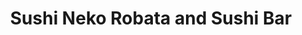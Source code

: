 ---
layout: place
title: "Sushi Neko Robata and Sushi Bar"
permalink: /oklahoma/oklahoma-city/sushi-neko-robata-and-sushi-bar.html
stateAbbr: OK
stateName: Oklahoma
cityName: Oklahoma City
seo:
  name: "Sushi Neko Robata and Sushi Bar"
  type: Restaurant
  links: http://www.sushineko.com/
description: "Looking for sushi in Oklahoma City, Oklahoma? Check out Sushi Neko Robata and Sushi Bar for a delightful Japanese dining experience. Enjoy a variety of sushi..."
place_id: ChIJbdXiZgMasocR-apoxaTgFB0
photos:
  - name: >-
      places/ChIJbdXiZgMasocR-apoxaTgFB0/photos/AeeoHcI1dpsrWv5QE9RXwfBEYep-809spPn008mlui7lBBZoZQizuajOBwioDA9qBSPqDFb33q3YZvlDaNy0IlVgImHnvzm3UWnw-fKGslBvBadsIAtuoG0oF6DZq9nv9f6T7Z0jTD83EloTLGqP0SGSZqs5vIJz2f3z1OExFnfxE6JmRr8nNo4qGwznrYf8_rcBKGB7ievvhvGLh3n2BcOtmStt9m2a5fxjJQeCoORyFlFEjLBHh2K5SgH9lkZSTTklGnpC9pu_XIni-faEr2LHZFml0KiYQEXJtnTqU6ieHaCYwA
    widthPx: 1200
    heightPx: 800
    authorAttributions:
      - displayName: Sushi Neko Robata and Sushi Bar
        uri: https://maps.google.com/maps/contrib/100280188388093762415
        photoUri: >-
          https://lh3.googleusercontent.com/a-/ALV-UjUD2UPP0TMKtw8bwYn4DnLGngPI3oQngmOGFaVEGl5J5SrpYgA=s100-p-k-no-mo
    flagContentUri: >-
      https://www.google.com/local/imagery/report/?cb_client=maps_api_places.places_api&image_key=!1e10!2sAF1QipP0HW--VAGURNsPVpcbpG2Gm3NZJY8EBFNvQGDs&hl=en-US
    googleMapsUri: >-
      https://www.google.com/maps/place//data=!3m4!1e2!3m2!1sAF1QipP0HW--VAGURNsPVpcbpG2Gm3NZJY8EBFNvQGDs!2e10!4m2!3m1!1s0x87b21a0366e2d56d:0x1d14e0a4c568aaf9
  - name: >-
      places/ChIJbdXiZgMasocR-apoxaTgFB0/photos/AeeoHcI0zh9b1DnTvDxfly3rSsrtlWvrww_KRDbDcdR12eZBNBzMa3177mSAajPSP3o3oz70-PES47qUUGrq-t7dd_7oCVV8SsE2Slx_L1vvRb-j59Y8PR3tr4yL11mUvcW2CUrKS8Dl9a1xQroKjprSrdstESfVfnxr3Zx03VgtkpBswLWwJqpWaiwRx11J7EUGa2kIG1LPSO0AyQfwwhvkjd-qpMPEmQkNtmDDlX7_0KP0e46y25-vdTyy8g9Iv-43hcNi5LrhoOQdaiERWdLb5cUYB8_vHV8rlbrorMzGbGioOw
    widthPx: 2292
    heightPx: 1233
    authorAttributions:
      - displayName: Sushi Neko Robata and Sushi Bar
        uri: https://maps.google.com/maps/contrib/100280188388093762415
        photoUri: >-
          https://lh3.googleusercontent.com/a-/ALV-UjUD2UPP0TMKtw8bwYn4DnLGngPI3oQngmOGFaVEGl5J5SrpYgA=s100-p-k-no-mo
    flagContentUri: >-
      https://www.google.com/local/imagery/report/?cb_client=maps_api_places.places_api&image_key=!1e10!2sAF1QipMLkAPGXZenF0BaUGc4_fadERiMh4Z2606BuV9V&hl=en-US
    googleMapsUri: >-
      https://www.google.com/maps/place//data=!3m4!1e2!3m2!1sAF1QipMLkAPGXZenF0BaUGc4_fadERiMh4Z2606BuV9V!2e10!4m2!3m1!1s0x87b21a0366e2d56d:0x1d14e0a4c568aaf9
  - name: >-
      places/ChIJbdXiZgMasocR-apoxaTgFB0/photos/AeeoHcK0yWrTF9e6478Ejxo-qQRuhP2GGEcst3wDFiRI1dVijyN2s4vRu3tSjYZ_QbV2GrlQZhV4ujVoQoul3U40fzk7qnhPiU_8TdcNl3DlSC7jxS66M1I-bxHYqq1GqqddgIMHsaCxHcT0hqxaH2bTl8Xfu5vJNYZKLz4x_2u6nzUcU6gTUWb1QFBvj346ja51IWPR6q14STwyli_Ega_N8tF1sMvhsXGmZ4F2wGrqRqmDtKoxFZJEI1qX70EGR7Lpg-hZ-AqsogQOSxQ5U6_bb2pAzBubCBxkNdZnEbIgePs7C2V-8nHKpZYCs8bgaGS8pbuwk98C-EaTGfIEYeSfHgqtfUvnCtvRlTCzqBoMvTn9eZ1zJcbj-iFG82wipuLhfrr4vYjpM6N2_4pFECzrtRZwChWtm5KvqpLcXHFLG--emPpc
    widthPx: 4032
    heightPx: 3024
    authorAttributions:
      - displayName: Bailey Martin
        uri: https://maps.google.com/maps/contrib/101107246602751007897
        photoUri: >-
          https://lh3.googleusercontent.com/a-/ALV-UjV9uJiBVP51qZBIDu8noDA3y202SwmpZZC9NpQ2HxpW4P6bf1-E=s100-p-k-no-mo
    flagContentUri: >-
      https://www.google.com/local/imagery/report/?cb_client=maps_api_places.places_api&image_key=!1e10!2sCIHM0ogKEICAgICH2pqypQE&hl=en-US
    googleMapsUri: >-
      https://www.google.com/maps/place//data=!3m4!1e2!3m2!1sCIHM0ogKEICAgICH2pqypQE!2e10!4m2!3m1!1s0x87b21a0366e2d56d:0x1d14e0a4c568aaf9
  - name: >-
      places/ChIJbdXiZgMasocR-apoxaTgFB0/photos/AeeoHcLq3XvQtvb6pBpjlZGaxQRglB0eiT6PkBLx600F4FFldx1ZlG-_hgnVj_VbIfd_Gt5wHDrDtqe5gD0rDgcpcFOXCfSIIPTz6EU9KbcILFp8Q0jRI7dCX3WWZP-Vzpva9Vd_Vjn3Vboh9ypyx6FVep0Q7fots34HJmxQW0yZY87NocgRdXw0HleaN5ih1rST_hjeRFdFyoBgbZbunxefeS_ZHtqDwUgv8NEh_iU8j5rQ_ybekjIu1GopwB716m8M5cQj4iUc40yXkVuB3QaB5T-_GCPyYRT9l2_5uTG8UHR6dPSlGq_8GnEre-R5IEAsQPNxNs-YF6s4kI9NxbVAhCDLXZpwtZlmNlQtY6_UZNaBGnULLMjSZenkqszHyy3ahfumotHMgbAf7AZdfvhTnbfgv7EYlHZVoGzEtztWsyXVTQ
    widthPx: 4032
    heightPx: 2268
    authorAttributions:
      - displayName: Emily Morris
        uri: https://maps.google.com/maps/contrib/112932040552121644707
        photoUri: >-
          https://lh3.googleusercontent.com/a-/ALV-UjVPmAZDhzaDraumHOP4qkmvZdL18NnsqkQOgAvC54ycOtSkatG5=s100-p-k-no-mo
    flagContentUri: >-
      https://www.google.com/local/imagery/report/?cb_client=maps_api_places.places_api&image_key=!1e10!2sCIHM0ogKEICAgICL67TTbg&hl=en-US
    googleMapsUri: >-
      https://www.google.com/maps/place//data=!3m4!1e2!3m2!1sCIHM0ogKEICAgICL67TTbg!2e10!4m2!3m1!1s0x87b21a0366e2d56d:0x1d14e0a4c568aaf9
  - name: >-
      places/ChIJbdXiZgMasocR-apoxaTgFB0/photos/AeeoHcKnHdjk-1OKy0y_0cBAzfXgRzkhIGjp6iTs8522N4k6LpAtz52VhF1SbSpvf9ZMwqa4oBPp_C3VBFUltklcesxmOmEA0CYtaJykB2WR7NmWjiW5LiNiYbsMqmA9XY-VKPDYwr9sNNYNJP8FMJkez-cRvkekYJZLW_dD85FCcFYmY217I24Q9vIBdGHBTNR_l-pSKubcewT6m93suWLCSmeNdpwwUxexdXXCVT3idDot4XCJiS-HEaZhPwUsL3gSNWHHTPcEYXl-YOnF3VzHttGcN_bFVi1pD80gD2Q6yEH0C4KChEtcfC1MIUIn9jd9SwxoMdCGmSyKcnM0F3dQHKdP8-ONtCo3qZ4oxc_5iuq53trvssHGUySVzkMQkd8svQzqcxDFkh7fNes5yzHMLFhiy44IETfVxSnxihpAh3H9BA
    widthPx: 1970
    heightPx: 1970
    authorAttributions:
      - displayName: Kim Kimani
        uri: https://maps.google.com/maps/contrib/115662241568867436231
        photoUri: >-
          https://lh3.googleusercontent.com/a-/ALV-UjVQFbzMKOW7zVTOpz-yHf0UJmJXwAckLj6Rcl-7lbGqV7Bb1LKObQ=s100-p-k-no-mo
    flagContentUri: >-
      https://www.google.com/local/imagery/report/?cb_client=maps_api_places.places_api&image_key=!1e10!2sCIHM0ogKEICAgICDjb6qMQ&hl=en-US
    googleMapsUri: >-
      https://www.google.com/maps/place//data=!3m4!1e2!3m2!1sCIHM0ogKEICAgICDjb6qMQ!2e10!4m2!3m1!1s0x87b21a0366e2d56d:0x1d14e0a4c568aaf9
  - name: >-
      places/ChIJbdXiZgMasocR-apoxaTgFB0/photos/AeeoHcKAAMMlZ-2Ft3vvJBDw8zgFdDs57oteWdiMVRdOqPji91EMoNdMibFD7xkyabyWUIMxh4kjodKwqP1cS92Mse0VsG0lwk9JJAXXJ0lGfwC-OpyW8tKHX6qxT-pvwmpe1xh_Cm1e6KaEei591jQVXKBFee_mkHP99_Ljpx5r4zJ-qpz5WoAvMJ5LExVisMBJ5PHByyqskreL5gJ4AjO7dSwL_vfAzEPvPt3Fvobjr0lekx0We6GVTYEEYJZZlWtwopiLCA15DF6v-itcDQ5PoUC8RvqDbu9yGb8w-T9vPBN5HgPWsrngiaV1LYcUSv7JwI4pHIcX-67V4zohHeWs5A29NaJ7G9wVcktCka_riQs4LoplivpJzPaIYuqKq0iQV6EqODfCPzk45VKpqJvyGwLM3s_2549mSjjmTtmoSbH673Y
    widthPx: 4032
    heightPx: 3024
    authorAttributions:
      - displayName: Bailey Martin
        uri: https://maps.google.com/maps/contrib/101107246602751007897
        photoUri: >-
          https://lh3.googleusercontent.com/a-/ALV-UjV9uJiBVP51qZBIDu8noDA3y202SwmpZZC9NpQ2HxpW4P6bf1-E=s100-p-k-no-mo
    flagContentUri: >-
      https://www.google.com/local/imagery/report/?cb_client=maps_api_places.places_api&image_key=!1e10!2sCIHM0ogKEICAgICH2pqy5QE&hl=en-US
    googleMapsUri: >-
      https://www.google.com/maps/place//data=!3m4!1e2!3m2!1sCIHM0ogKEICAgICH2pqy5QE!2e10!4m2!3m1!1s0x87b21a0366e2d56d:0x1d14e0a4c568aaf9
  - name: >-
      places/ChIJbdXiZgMasocR-apoxaTgFB0/photos/AeeoHcKWYLdl9EtPoeOlIzb1muiKBLK4CtCsrQLszFlnW-Ew-j06YqXrcNW8O3j0Yak-0SH4mp9OmSrwZuvvsrwwblcHF1KKahKK1xWHZmraQyx2q0TW0wQA0BGAKrSVfM36ht6ZzakoXDa2Do4B8m76aRsFVlie4DyUHzWX4alJnewS2Nlep0BUeg0QSVrGrfpBNXSVijYix0vm1hMkBcKpzjTHCgbuc6QOqc2W-_SVi5RuzSKAkM51lRjT_HSht958k05HSRP72yIkVGhPs6BVmlcHaAaih23YMX36ZdKFreIbKg
    widthPx: 4000
    heightPx: 3000
    authorAttributions:
      - displayName: Sushi Neko Robata and Sushi Bar
        uri: https://maps.google.com/maps/contrib/100280188388093762415
        photoUri: >-
          https://lh3.googleusercontent.com/a-/ALV-UjUD2UPP0TMKtw8bwYn4DnLGngPI3oQngmOGFaVEGl5J5SrpYgA=s100-p-k-no-mo
    flagContentUri: >-
      https://www.google.com/local/imagery/report/?cb_client=maps_api_places.places_api&image_key=!1e10!2sAF1QipNFrhtevsTI61sFCcrv0HcoCX8kCJOoCEOSpfuC&hl=en-US
    googleMapsUri: >-
      https://www.google.com/maps/place//data=!3m4!1e2!3m2!1sAF1QipNFrhtevsTI61sFCcrv0HcoCX8kCJOoCEOSpfuC!2e10!4m2!3m1!1s0x87b21a0366e2d56d:0x1d14e0a4c568aaf9
  - name: >-
      places/ChIJbdXiZgMasocR-apoxaTgFB0/photos/AeeoHcJOp9_B-Xssn631yTPIJaKroskb2uKmczr4O4xrWhyrt2GPm7b4XYkO2ljFY6sb-0de0R4EXyWsSQpCLyRoBw76MCEDTKqP5Jocq25WUQGMOBqWTwUjTye5eOnR1TxZXwB2zLFYDtwWNLJ0ZRUjsZSFs8NjB1Tipw_eAf3uAF3bTc5PtEJDBT5hpioIjd0RjTJ42G2PVK14zwGxKXiUVFTz2j5_YIq8dMP27eCiQUTfo2hH54LAb4W-n8aClat7WQp8uni5wWxpDKgzlqrecNXpV_VCBfJGRYai4xSspYCZJFac3oSLL5cJuDKlT1QdTETqUnw9nD8Ytzq_rD_fZbUsVWkbTkx9z7tZoeeWsN9rO1ksyqQRckM4eBM8YrsKdMs4dQM-TEBfn7J5r7keVLF8yrj2e7AhjaUtvBOt_kg-1g
    widthPx: 4032
    heightPx: 3024
    authorAttributions:
      - displayName: Jada Jones
        uri: https://maps.google.com/maps/contrib/105290102350302240121
        photoUri: >-
          https://lh3.googleusercontent.com/a-/ALV-UjXJWdPyVZTmboALReLcNVJss1sAcV4Ltcl77aKukY7JV7WlGmWqoQ=s100-p-k-no-mo
    flagContentUri: >-
      https://www.google.com/local/imagery/report/?cb_client=maps_api_places.places_api&image_key=!1e10!2sCIHM0ogKEICAgIDfqYzLDw&hl=en-US
    googleMapsUri: >-
      https://www.google.com/maps/place//data=!3m4!1e2!3m2!1sCIHM0ogKEICAgIDfqYzLDw!2e10!4m2!3m1!1s0x87b21a0366e2d56d:0x1d14e0a4c568aaf9
  - name: >-
      places/ChIJbdXiZgMasocR-apoxaTgFB0/photos/AeeoHcJOMAnPLRVX0z1cyLxf9-jit2gKNr8ug4xCYsVWItcuGVbi8RhqtqC98rz7rjHVMjDIQTvnSatoyrY19bTNDArmkcHWhUCPwDf3UPyThtIn824DfR9TXJ8CD7uDjbTggWW4SSvD54oO6A4_HpyWufBrHyAYp0H17v1lrlOTxv9nPpu8helHSUwOqB_hRURQnK1jDH5W-FUiRU9ft4kTZI2FDvg8uMN3U-dLDrEsePUNIYOeDqM5Q_uMlDhhPqk--RNUzHYJk6PDSdbVM1eC9SmVB3rIq7EsZ4pmdpUlARVv3-Kwkj613IFUzvpGZj7hWEB8r-m8xhw6QXCTlizgY6M_x6cxcYJsr6fqxRXsS0jD_cDF28iWrdHNox1UguUnjUf7j7h34iRn1ArdZ38E_ndgHMkI2hJq8HzV5slooYdBDA
    widthPx: 3000
    heightPx: 4000
    authorAttributions:
      - displayName: Lisa Honodel
        uri: https://maps.google.com/maps/contrib/108458800825342017803
        photoUri: >-
          https://lh3.googleusercontent.com/a-/ALV-UjWuJndDEjh_Sx1n-xs-Yxhmlz3V3LWIWSzjPu2pcn-CRhe8Ubo=s100-p-k-no-mo
    flagContentUri: >-
      https://www.google.com/local/imagery/report/?cb_client=maps_api_places.places_api&image_key=!1e10!2sCIHM0ogKEICAgICL09bKaA&hl=en-US
    googleMapsUri: >-
      https://www.google.com/maps/place//data=!3m4!1e2!3m2!1sCIHM0ogKEICAgICL09bKaA!2e10!4m2!3m1!1s0x87b21a0366e2d56d:0x1d14e0a4c568aaf9
  - name: >-
      places/ChIJbdXiZgMasocR-apoxaTgFB0/photos/AeeoHcIiiymc7upJkPPxSonBFSCVCMHwrb5o5WPSCvH2OGlgD-MwTXR_89hE0A5dTFvJeCuJG-z2ty_firxY7UxpwC_UEl5lprLA-F8fJ2ttdWyxx5hOW2umwwDK7G0jS1XXNrrLyKVrW7pDLlcjl28j8xkjpa0P_0ymUg7ARCIUyasBc304rDJYcXGUXp14Km7c5knhB4_XRoUj5TZPtiKRutqrrp4polr0tr8thOvmoCUKIaf-2uJGgaRd2w-ikyqHKbNTGUIlNra18BeNSCl-PY466r7c6ghaoujijeI5Z7Gn762VIPySwMzEY382xNApLcBJqx1VohGQLHoot5C5OH80_HeHPxMm9ky7TCa6Bse9_POKGds_yOYUhziVqwkOli25I8m0aLmep8u1DmUVnbDl5QRlW78cZLUxOb1AmzuCBlfAiRtT-DjpMNgH9WWp
    widthPx: 4080
    heightPx: 3072
    authorAttributions:
      - displayName: Channon C
        uri: https://maps.google.com/maps/contrib/103555423229032796626
        photoUri: >-
          https://lh3.googleusercontent.com/a/ACg8ocLJS5_nKkGQkkWO3Nbbk_XE-dfdMiwgM8vKk8Rw1zAoR_SpXg=s100-p-k-no-mo
    flagContentUri: >-
      https://www.google.com/local/imagery/report/?cb_client=maps_api_places.places_api&image_key=!1e10!2sCIABIhADycKzLghhtWfLCP8ACMLq&hl=en-US
    googleMapsUri: >-
      https://www.google.com/maps/place//data=!3m4!1e2!3m2!1sCIABIhADycKzLghhtWfLCP8ACMLq!2e10!4m2!3m1!1s0x87b21a0366e2d56d:0x1d14e0a4c568aaf9
address: 4318 N Western Ave, Oklahoma City, OK 73118, USA
street: 4318 N Western Ave
city: Oklahoma City
state: OK
zip: '73118'
country: USA
neighborhood: Uptown Oklahoma City
latitude: '35.515209'
longitude: '-97.529539'
accessibility_options:
  wheelchairAccessibleParking: true
  wheelchairAccessibleEntrance: true
  wheelchairAccessibleRestroom: true
  wheelchairAccessibleSeating: true
business_status: OPERATIONAL
name: Sushi Neko Robata and Sushi Bar
google_maps_links:
  directionsUri: >-
    https://www.google.com/maps/dir//''/data=!4m7!4m6!1m1!4e2!1m2!1m1!1s0x87b21a0366e2d56d:0x1d14e0a4c568aaf9!3e0
  placeUri: https://maps.google.com/?cid=2095546724925352697
  writeAReviewUri: >-
    https://www.google.com/maps/place//data=!4m3!3m2!1s0x87b21a0366e2d56d:0x1d14e0a4c568aaf9!12e1
  reviewsUri: >-
    https://www.google.com/maps/place//data=!4m4!3m3!1s0x87b21a0366e2d56d:0x1d14e0a4c568aaf9!9m1!1b1
  photosUri: >-
    https://www.google.com/maps/place//data=!4m3!3m2!1s0x87b21a0366e2d56d:0x1d14e0a4c568aaf9!10e5
primary_type: Sushi Restaurant
opening_hours:
  regular: null
  current: null
secondary_opening_hours:
  regular:
    weekdayDescriptions: null
    type: null
  current:
    weekdayDescriptions: null
    type: null
phone: (405) 528-8862
price_level: PRICE_LEVEL_MODERATE
price_range: null
rating: '4.5'
rating_count: 1742
website: http://www.sushineko.com/
reviews: null
parking_options: null
payment_options: null
allow_dogs: null
curbside_pickup: null
delivery: null
dine_in: null
good_for_children: null
good_for_groups: null
good_for_sports: null
live_music: null
menu_for_children: null
outdoor_seating: null
reservable: null
restroom: null
serves_beer: null
serves_breakfast: null
serves_brunch: null
serves_cocktails: null
serves_coffee: null
serves_dinner: null
serves_dessert: null
serves_lunch: null
serves_vegetarian_food: null
serves_wine: null
takeout: null
summary: null

---